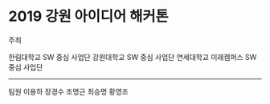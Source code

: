 # 2019 강원 아이디어 해커톤

주최

한림대학교 SW 중심 사업단
강원대학교 SW 중심 사업단
연세대학교 미래캠퍼스 SW 중심 사업단

---

팀원
이용하
장경수
조명근
최승명
황영조
